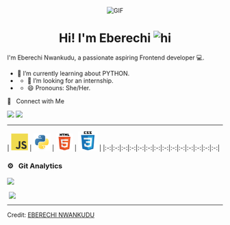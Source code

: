 <p align="center">
<img alt="GIF" src="https://github.com/arsentieva/arsentieva/blob/main/code.gif?raw=true" height="280" />
 <p/>
 
 <h1 align="center"> Hi! I'm Eberechi <img src="https://user-images.githubusercontent.com/1303154/88677602-1635ba80-d120-11ea-84d8-d263ba5fc3c0.gif" width="28px" alt="hi"></h1>
 
 I'm Eberechi Nwankudu, a passionate aspiring Frontend developer 💻.
 
 - :seedling: I’m currently learning about PYTHON.
 - - 🤔 I’m looking for an internship.
 - - 😄 Pronouns: She/Her.

🤝 &nbsp; Connect with Me

[<img src="https://img.shields.io/badge/linkedin-%230077B5.svg?&style=for-the-badge&logo=linkedin&logoColor=white" />](https://www.linkedin.com/in/eberechi-nwankudu/)
<img src="https://img.shields.io/badge/twitter-%231DA1F2.svg?&style=for-the-badge&logo=twitter&logoColor=white"/>

<hr>

| <img src="https://raw.githubusercontent.com/devicons/devicon/master/icons/javascript/javascript-original.svg" width="40"> | <img src="https://raw.githubusercontent.com/devicons/devicon/master/icons/python/python-original.svg" alt="python" width="40">  | <img src="https://raw.githubusercontent.com/devicons/devicon/master/icons/html5/html5-original-wordmark.svg" alt="html5" width="40"> | <img src="https://raw.githubusercontent.com/devicons/devicon/master/icons/css3/css3-original-wordmark.svg" alt="css3" width="45" height="45"/> | 
|:-:|:-:|:-:|:-:|:-:|:-:|:-:|:-:|:-:|:-:|:-:|:-:|:-:|:-:|


### ⚙️ &nbsp; Git Analytics

<p><img align="center" src="https://github-readme-stats.vercel.app/api?username=nancy77zion&theme=dark&show_icons=true" /></p>
<p>&nbsp;<img align="center" src="https://github-readme-stats.vercel.app/api/top-langs/?username=nancy77zion&theme=dark&layout=compact" width="410" /></p>



--------------

Credit: [EBERECHI NWANKUDU](https://github.com/nancy77zion)
